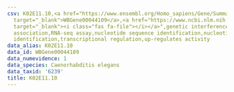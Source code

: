 ```yaml
---
csv: K02E11.10,<a href="https://www.ensembl.org/Homo_sapiens/Gene/Summary?db=core;g=WBGene00044109"
  target="_blank">WBGene00044109</a>,<a href="https://www.ncbi.nlm.nih.gov/pubmed/27496166"
  target="_blank"><i class="fas fa-file"></i></a>",genetic interference,functional
  association,RNA-seq assay,nucleotide sequence identification,nucleotide sequence
  identification,transcriptional regulation,up-regulates activity
data_alias: K02E11.10
data_id: WBGene00044109
data_numevidence: 1
data_species: Caenorhabditis elegans
data_taxid: '6239'
title: K02E11.10
---
```

